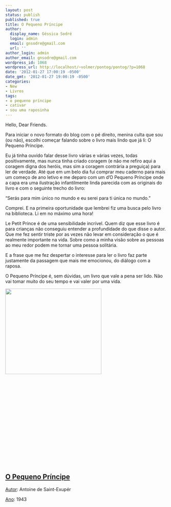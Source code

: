 ```yaml
---
layout: post
status: publish
published: true
title: O Pequeno Príncipe
author:
  display_name: Géssica Sodré
  login: admin
  email: gnsodre@gmail.com
  url: ''
author_login: admin
author_email: gnsodre@gmail.com
wordpress_id: 1068
wordpress_url: http://localhost/~volmer/pontog/pontog/?p=1068
date: '2012-01-27 17:00:19 -0500'
date_gmt: '2012-01-27 19:00:19 -0500'
categories:
- New
- Livros
tags:
- o pequeno príncipe
- cativar
- sou uma raposinha
---
```

<p>Hello, Dear Friends.</p>
<p>Para iniciar o novo formato do blog com o pé direito, menina culta que sou (ou não), escolhi começar falando sobre o livro mais lindo que já li: O Pequeno Príncipe.</p>
<p>Eu já tinha ouvido falar desse livro várias e várias vezes, todas positivamente, mas nunca tinha criado coragem (e não me refiro aqui a coragem digna dos heróis, mas sim a coragem contrária a preguiça) para ler de verdade. Até que em um belo dia fui comprar meu caderno para mais um começo de ano letivo e me deparo com um d’O Pequeno Príncipe onde a capa era uma ilustração infantilmente linda parecida com as originais do livro e com o seguinte trecho do livro:</p>
<p>“Serás para mim único no mundo e eu serei para ti única no mundo.”</p>
<p>Comprei. E na primeira oportunidade que lembrei fiz uma busca pelo livro na biblioteca. Li em no máximo uma hora!</p>
<p>Le Petit Prince é de uma sensibilidade incrível. Quem diz que esse livro é para crianças não conseguiu entender a profundidade do que disse o autor. Que me fez sentir triste por as vezes não levar em consideração o que é realmente importante na vida. Sobre como a minha visão sobre as pessoas ao meu redor podem me tornar uma pessoa solitária.</p>
<p>E a frase que me fez despertar o interesse para ler o livro faz parte justamente da passagem que mais me emocionou, do diálogo com a raposa.</p>
<p>O Pequeno Príncipe é, sem dúvidas, um livro que vale a pena ser lido. Não vai tomar muito do seu tempo e vai valer por uma vida.</p>
<p><a href="http://data.whicdn.com/images/7567476/1197236002_f_large.jpg" target="_blank"><img class="alignleft  wp-image-1071" style="border: 0pt none;" title="1197236002_f_large" src="http://localhost/~volmer/pontog/pontog/wp-content/uploads/2012/01/1197236002_f_large-300x267.jpg" alt="" width="300" height="267" /></a></p>
<p>&nbsp;</p>
<p>&nbsp;</p>
<p>&nbsp;</p>
<p>&nbsp;</p>
<p>&nbsp;</p>
<p>&nbsp;</p>
<p>&nbsp;</p>
<p>&nbsp;</p>
<p>&nbsp;</p>
<h2><span style="text-decoration: underline;">O Pequeno Príncipe</span></h2>
<p><span style="text-decoration: underline;">Autor</span>: Antoine de Saint-Exupér</p>
<p><span style="text-decoration: underline;">Ano</span>: 1943</p>
<p>&nbsp;</p>
<p>&nbsp;</p>
